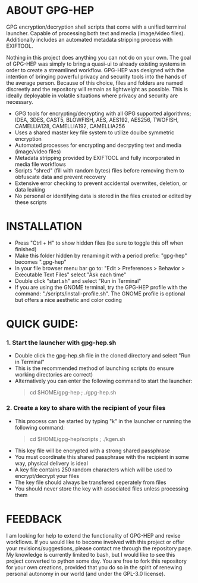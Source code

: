 # ABOUT GPG-HEP
GPG encryption/decryption shell scripts that come with a unified terminal launcher. Capable of processing both text and media (image/video files). Additionally includes an automated metadata stripping process with EXIFTOOL. 

Nothing in this project does anything you can not do on your own. The goal of GPG-HEP was simply to bring a quasi-ui to already existing systems in order to create a streamlined workflow. GPG-HEP was designed with the intention of bringing powerful privacy and security tools into the hands of the average person. Because of this choice, files and folders are named discreetly and the repository will remain as lightweight as possible. This is ideally deployable in volatile situations where privacy and security are necessary.

- GPG tools for encrypting/decrypting with all GPG supported algorithms; IDEA, 3DES, CAST5, BLOWFISH, AES, AES192, AES256, TWOFISH, CAMELLIA128, CAMELLIA192, CAMELLIA256
- Uses a shared master key file system to utilize doulbe symmetric encryption
- Automated processes for encrypting and decrpyting text and media (image/video files)
- Metadata stripping provided by EXIFTOOL and fully incorporated in media file workflows
- Scripts "shred" (fill with random bytes) files before removing them to obfuscate data and prevent recovery
- Extensive error checking to prevent accidental overwrites, deletion, or data leaking
- No personal or identifying data is stored in the files created or edited by these scripts

# INSTALLATION
- Press "Ctrl + H" to show hidden files (be sure to toggle this off when finished)
- Make this folder hidden by renaming it with a period prefix: 
  "gpg-hep" becomes ".gpg-hep"
- In your file browser menu bar go to:
  "Edit > Preferences > Behavior > Executable Text Files" select "Ask each time"
- Double click "start.sh" and select "Run in Terminal"
- If you are using the GNOME terminal, try the GPG-HEP profile with the command:
  "./scripts/install-profile.sh". 
  The GNOME profile is optional but offers a nice aesthetic and color coding

# QUICK GUIDE:
### 1. Start the launcher with gpg-hep.sh
  - Double click the gpg-hep.sh file in the cloned directory and select "Run in Terminal"
  - This is the recommended method of launching scripts (to ensure working directories are correct)
  - Alternatively you can enter the following command to start the launcher:
    > cd $HOME/gpg-hep ; ./gpg-hep.sh

### 2. Create a key to share with the recipient of your files
  - This process can be started by typing "k" in the launcher or running the following command:
    > cd $HOME/gpg-hep/scripts ; ./kgen.sh 
  - This key file will be encrypted with a strong shared passphrase
  - You must coordinate this shared passphrase with the recipient in some way, physical delivery is ideal
  - A key file contains 250 random characters which will be used to encrypt/decrypt your files
  - The key file should always be transfered seperately from files
  - You should never store the key with associated files unless processing them

# FEEDBACK
I am looking for help to extend the functionality of GPG-HEP and revise workflows. If you would like to become involved with this project or offer your revisions/suggestions, please contact me through the repository page. My knowledge is currently limited to bash, but I would like to see this project converted to python some day. You are free to fork this repository for your own creations, provided that you do so in the spirit of renewing personal autonomy in our world (and under the GPL-3.0 license).
